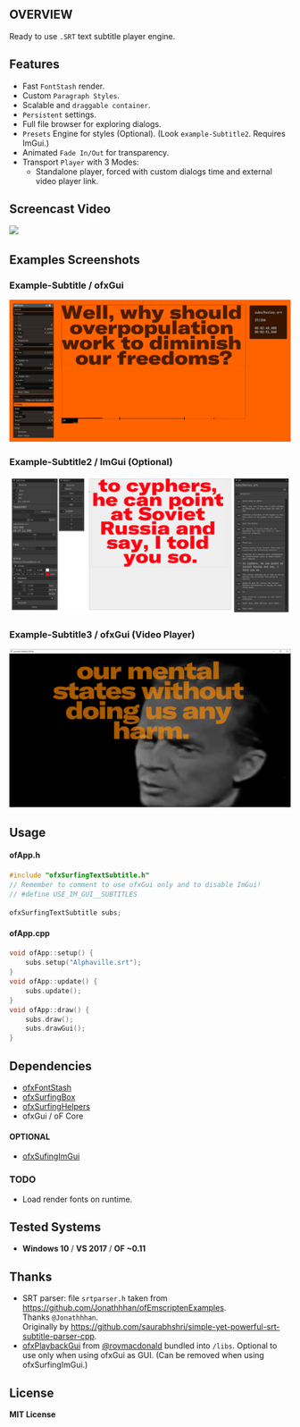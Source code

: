 ## OVERVIEW

Ready to use `.SRT` text subtitle player engine. 

## Features
- Fast `FontStash` render.
- Custom `Paragraph Styles`.
- Scalable and `draggable container`.
- `Persistent` settings.
- Full file browser for exploring dialogs.
- `Presets` Engine for styles (Optional). 
	(Look `example-Subtitle2`. Requires ImGui.)
- Animated `Fade In/Out` for transparency.
- Transport `Player` with 3 Modes: 
	- Standalone player, forced with custom dialogs time and external video player link. 

## Screencast Video

[![](https://markdown-videos.deta.dev/youtube/kcObeooL3Pc)](https://youtu.be/kcObeooL3Pc)
<!-- [![](https://img.youtube.com/vi/kcObeooL3Pc/maxresdefault.jpg)](https://www.youtube.com/watch?v=kcObeooL3Pc) -->

## Examples Screenshots
### Example-Subtitle / ofxGui 
![Screenshot](example-Subtitle/Capture.PNG)
### Example-Subtitle2 / ImGui (Optional) 
![Screenshot](example-Subtitle2/Capture.PNG)
### Example-Subtitle3 / ofxGui (Video Player) 
![Screenshot](example-Subtitle3/Capture.PNG)

## Usage
#### ofApp.h
```.cpp
#include "ofxSurfingTextSubtitle.h"
// Remember to comment to use ofxGui only and to disable ImGui!
// #define USE_IM_GUI__SUBTITLES

ofxSurfingTextSubtitle subs;
```
#### ofApp.cpp
```.cpp
void ofApp::setup() {
	subs.setup("Alphaville.srt");
}
void ofApp::update() {
	subs.update();
}
void ofApp::draw() {
	subs.draw();
	subs.drawGui();
}
```

## Dependencies
- [ofxFontStash](https://github.com/armadillu/ofxFontStash)
- [ofxSurfingBox](https://github.com/moebiussurfing/ofxSurfingBox)
- [ofxSurfingHelpers](https://github.com/moebiussurfing/ofxSurfingHelpers)
- ofxGui / oF Core

#### OPTIONAL
- [ofxSufingImGui](https://github.com/moebiussurfing/ofxSurfingImGui)

### TODO
- Load render fonts on runtime.

## Tested Systems
* **Windows 10** / **VS 2017** / **OF ~0.11**

## Thanks
* SRT parser: file `srtparser.h` taken from https://github.com/Jonathhhan/ofEmscriptenExamples.  
Thanks `@Jonathhhan`.  
Originally by https://github.com/saurabhshri/simple-yet-powerful-srt-subtitle-parser-cpp.  
* [ofxPlaybackGui](https://github.com/roymacdonald/ofxPlaybackGui) from [@roymacdonald](https://github.com/roymacdonald) bundled into `/libs`. Optional to use only when using ofxGui as GUI. (Can be removed when using ofxSurfingImGui.)

## License
**MIT License**
